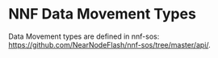 # NNF Data Movement Types

Data Movement types are defined in nnf-sos: <https://github.com/NearNodeFlash/nnf-sos/tree/master/api/>.

